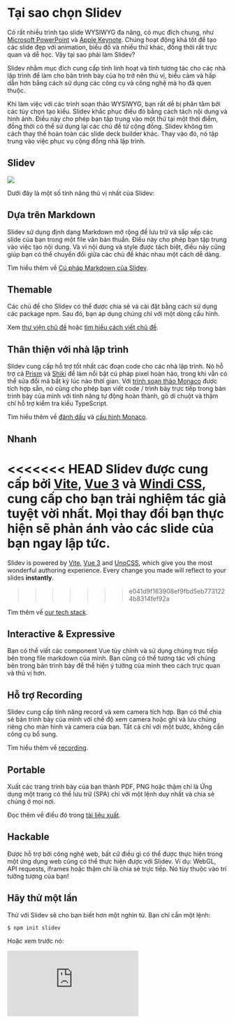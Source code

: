 # Tại sao chọn Slidev

Có rất nhiều trình tạo slide WYSIWYG đa năng, có mục đích chung, như [Microsoft PowerPoint](https://www.microsoft.com/en-us/microsoft-365/powerpoint) và [Apple Keynote](https://www.apple.com/keynote/). Chúng hoạt động khá tốt để tạo các slide đẹp với animation, biểu đồ và nhiều thứ khác, đồng thời rất trực quan và dễ học. Vậy tại sao phải làm Slidev?

Slidev nhằm mục đích cung cấp tính linh hoạt và tính tương tác cho các nhà lập trình để làm cho bản trình bày của họ trở nên thú vị, biểu cảm và hấp dẫn hơn bằng cách sử dụng các công cụ và công nghệ mà họ đã quen thuộc.

Khi làm việc với các trình soạn thảo WYSIWYG, bạn rất dễ bị phân tâm bởi các tùy chọn tạo kiểu. Slidev khắc phục điều đó bằng cách tách nội dung và hình ảnh. Điều này cho phép bạn tập trung vào một thứ tại một thời điểm, đồng thời có thể sử dụng lại các chủ đề từ cộng đồng. Slidev không tìm cách thay thế hoàn toàn các slide deck builder khác. Thay vào đó, nó tập trung vào việc phục vụ cộng đồng nhà lập trình.

## Slidev

![](/screenshots/cover.png)

Dưới đây là một số tính năng thú vị nhất của Slidev:

## Dựa trên Markdown

Slidev sử dụng định dạng Markdown mở rộng để lưu trữ và sắp xếp các slide của bạn trong một file văn bản thuần. Điều này cho phép bạn tập trung vào việc tạo nội dung. Và vì nội dung và style được tách biệt, điều này cũng giúp bạn có thể chuyển đổi giữa các chủ đề khác nhau một cách dễ dàng.

Tìm hiểu thêm về [Cú pháp Markdown của Slidev](/guide/syntax).

## Themable

Các chủ đề cho Slidev có thể được chia sẻ và cài đặt bằng cách sử dụng các package npm. Sau đó, bạn áp dụng chúng chỉ với một dòng cấu hình.

Xem [thư viện chủ đề](/themes/gallery) hoặc [tìm hiểu cách viết chủ đề](/themes/write-a-theme).

## Thân thiện với nhà lập trình

Slidev cung cấp hỗ trợ tốt nhất các đoạn code cho các nhà lập trình. Nó hỗ trợ cả [Prism](https://prismjs.com/) và [Shiki](https://github.com/shikijs/shiki) để làm nổi bật cú pháp pixel hoàn hảo, trong khi vẫn có thể sửa đổi mã bất kỳ lúc nào thời gian. Với [trình soạn thảo Monaco](https://microsoft.github.io/monaco-editor/) được tích hợp sẵn, nó cũng cho phép bạn viết code / trình bày trực tiếp trong bản trình bày của mình với tính năng tự động hoàn thành, gõ di chuột và thậm chí hỗ trợ kiểm tra kiểu TypeScript.

Tìm hiểu thêm về [đánh dấu](/custom/highlighters) và [cấu hình Monaco](/custom/config-monaco).

## Nhanh

<<<<<<< HEAD
Slidev được cung cấp bởi [Vite](https://vitejs.dev/), [Vue 3](https://v3.vuejs.org/) và [Windi CSS](https://windicss.org/), cung cấp cho bạn trải nghiệm tác giả tuyệt vời nhất. Mọi thay đổi bạn thực hiện sẽ phản ánh vào các slide của bạn **ngay lập tức**.
=======
Slidev is powered by [Vite](https://vitejs.dev/), [Vue 3](https://v3.vuejs.org/) and [UnoCSS](https://unocss.dev/), which give you the most wonderful authoring experience. Every change you made will reflect to your slides **instantly**.
>>>>>>> e041d9f163908ef9fbd5eb7731224b8314fef92a

Tìm thêm về [our tech stack](/guide/#tech-stack).

## Interactive & Expressive

Bạn có thể viết các component Vue tùy chỉnh và sử dụng chúng trực tiếp bên trong file markdown của mình. Bạn cũng có thể tương tác với chúng bên trong bản trình bày để thể hiện ý tưởng của mình theo cách trực quan và thú vị hơn.

## Hỗ trợ Recording

Slidev cung cấp tính năng record và xem camera tích hợp. Bạn có thể chia sẻ bản trình bày của mình với chế độ xem camera hoặc ghi và lưu chúng riêng cho màn hình và camera của bạn. Tất cả chỉ với một bước, không cần công cụ bổ sung.

Tìm hiểu thêm về [recording](/guide/recording).

## Portable

Xuất các trang trình bày của bạn thành PDF, PNG hoặc thậm chí là Ứng dụng một trang có thể lưu trữ (SPA) chỉ với một lệnh duy nhất và chia sẻ chúng ở mọi nơi.

Đọc thêm về điều đó trong [tài liệu xuất](/guide/exporting).

## Hackable

Được hỗ trợ bởi công nghệ web, bất cứ điều gì có thể được thực hiện trong một ứng dụng web cũng có thể thực hiện được với Slidev. Ví dụ: WebGL, API requests, iframes hoặc thậm chí là chia sẻ trực tiếp. Nó tùy thuộc vào trí tưởng tượng của bạn!

## Hãy thử một lần

Thử với Slidev sẽ cho bạn biết hơn một nghìn từ. Bạn chỉ cần một lệnh:

```bash
$ npm init slidev
```

Hoặc xem trước nó:

<div class="aspect-9/16 relative">
<iframe class="rounded w-full shadow-md border-none" src="https://www.youtube.com/embed/eW7v-2ZKZOU" title="YouTube video player" frameborder="0" allow="accelerometer; autoplay; clipboard-write; encrypted-media; gyroscope; picture-in-picture" allowfullscreen></iframe>
</div>
